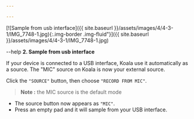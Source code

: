 ```yaml
---

---
```


[![Sample from usb interface]({{ site.baseurl }}/assets/images/4/4-3-1/IMG_7748-1.jpg){:.img-border .img-fluid"}]({{
site.baseurl }}/assets/images/4/4-3-1/IMG_7748-1.jpg)

--help **2. Sample from usb interface**

If your device is connected to a USB interface, Koala use it automatically as a source. The "MIC" source on Koala is now
your external source.

Click the `"SOURCE"` button, then choose `"RECORD FROM MIC"`.

> **Note :** the MIC source is the default mode

- The source button now appears as `"MIC"`.
- Press an empty pad and it will sample from your USB interface.
